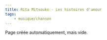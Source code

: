```yaml
---
title: Rita Mitsouko - Les histoires d'amour
tags:
    - musique/chanson
---
```


Page créée automatiquement, mais vide.
